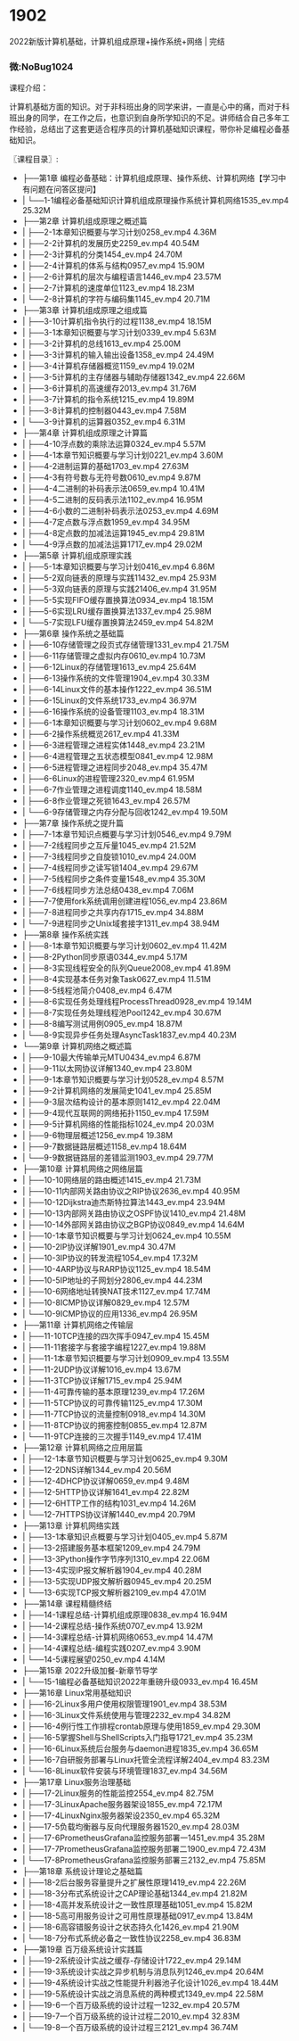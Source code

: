 # 1902
2022新版计算机基础，计算机组成原理+操作系统+网络 | 完结
### 微:NoBug1024 


课程介绍：

计算机基础方面的知识。对于非科班出身的同学来讲，一直是心中的痛，而对于科班出身的同学，在工作之后，也意识到自身所学知识的不足。讲师结合自己多年工作经验，总结出了这套更适合程序员的计算机基础知识课程，带你补足编程必备基础知识。

〖课程目录〗:

- ├──第1章 编程必备基础：计算机组成原理、操作系统、计算机网络【学习中有问题在问答区提问】  
- |   └──1-1编程必备基础知识计算机组成原理操作系统计算机网络1535_ev.mp4  25.32M
- ├──第2章 计算机组成原理之概述篇  
- |   ├──2-1本章知识概要与学习计划0258_ev.mp4  4.36M
- |   ├──2-2计算机的发展历史2259_ev.mp4  40.54M
- |   ├──2-3计算机的分类1454_ev.mp4  24.70M
- |   ├──2-4计算机的体系与结构0957_ev.mp4  15.90M
- |   ├──2-6计算机的层次与编程语言1446_ev.mp4  23.57M
- |   ├──2-7计算机的速度单位1123_ev.mp4  18.23M
- |   └──2-8计算机的字符与编码集1145_ev.mp4  20.71M
- ├──第3章 计算机组成原理之组成篇  
- |   ├──3-10计算机指令执行的过程1138_ev.mp4  18.15M
- |   ├──3-1本章知识概要与学习计划0339_ev.mp4  5.63M
- |   ├──3-2计算机的总线1613_ev.mp4  25.00M
- |   ├──3-3计算机的输入输出设备1358_ev.mp4  24.49M
- |   ├──3-4计算机存储器概览1159_ev.mp4  19.02M
- |   ├──3-5计算机的主存储器与辅助存储器1342_ev.mp4  22.66M
- |   ├──3-6计算机的高速缓存2013_ev.mp4  31.76M
- |   ├──3-7计算机的指令系统1215_ev.mp4  19.89M
- |   ├──3-8计算机的控制器0443_ev.mp4  7.58M
- |   └──3-9计算机的运算器0352_ev.mp4  6.31M
- ├──第4章 计算机组成原理之计算篇  
- |   ├──4-10浮点数的乘除法运算0324_ev.mp4  5.57M
- |   ├──4-1本章节知识概要与学习计划0221_ev.mp4  3.60M
- |   ├──4-2进制运算的基础1703_ev.mp4  27.63M
- |   ├──4-3有符号数与无符号数0610_ev.mp4  9.87M
- |   ├──4-4二进制的补码表示法0659_ev.mp4  10.41M
- |   ├──4-5二进制的反码表示法1102_ev.mp4  16.95M
- |   ├──4-6小数的二进制补码表示法0253_ev.mp4  4.69M
- |   ├──4-7定点数与浮点数1959_ev.mp4  34.95M
- |   ├──4-8定点数的加减法运算1945_ev.mp4  29.81M
- |   └──4-9浮点数的加减法运算1717_ev.mp4  29.02M
- ├──第5章 计算机组成原理实践  
- |   ├──5-1本章知识概要与学习计划0416_ev.mp4  6.86M
- |   ├──5-2双向链表的原理与实践11432_ev.mp4  25.93M
- |   ├──5-3双向链表的原理与实践21406_ev.mp4  31.95M
- |   ├──5-5实现FIFO缓存置换算法0934_ev.mp4  18.15M
- |   ├──5-6实现LRU缓存置换算法1337_ev.mp4  25.98M
- |   └──5-7实现LFU缓存置换算法2459_ev.mp4  54.82M
- ├──第6章 操作系统之基础篇  
- |   ├──6-10存储管理之段页式存储管理1331_ev.mp4  21.75M
- |   ├──6-11存储管理之虚拟内存0610_ev.mp4  10.73M
- |   ├──6-12Linux的存储管理1613_ev.mp4  25.64M
- |   ├──6-13操作系统的文件管理1904_ev.mp4  30.33M
- |   ├──6-14Linux文件的基本操作1222_ev.mp4  36.51M
- |   ├──6-15Linux的文件系统1733_ev.mp4  36.97M
- |   ├──6-16操作系统的设备管理1103_ev.mp4  18.31M
- |   ├──6-1本章知识概要与学习计划0602_ev.mp4  9.68M
- |   ├──6-2操作系统概览2617_ev.mp4  41.33M
- |   ├──6-3进程管理之进程实体1448_ev.mp4  23.21M
- |   ├──6-4进程管理之五状态模型0841_ev.mp4  12.98M
- |   ├──6-5进程管理之进程同步2048_ev.mp4  35.47M
- |   ├──6-6Linux的进程管理2320_ev.mp4  61.95M
- |   ├──6-7作业管理之进程调度1140_ev.mp4  18.58M
- |   ├──6-8作业管理之死锁1643_ev.mp4  26.57M
- |   └──6-9存储管理之内存分配与回收1242_ev.mp4  19.50M
- ├──第7章 操作系统之提升篇  
- |   ├──7-1本章节知识点概要与学习计划0546_ev.mp4  9.79M
- |   ├──7-2线程同步之互斥量1045_ev.mp4  21.52M
- |   ├──7-3线程同步之自旋锁1010_ev.mp4  24.00M
- |   ├──7-4线程同步之读写锁1404_ev.mp4  29.67M
- |   ├──7-5线程同步之条件变量1548_ev.mp4  35.30M
- |   ├──7-6线程同步方法总结0438_ev.mp4  7.06M
- |   ├──7-7使用fork系统调用创建进程1056_ev.mp4  23.86M
- |   ├──7-8进程同步之共享内存1715_ev.mp4  34.88M
- |   └──7-9进程同步之Unix域套接字1311_ev.mp4  38.94M
- ├──第8章 操作系统实践  
- |   ├──8-1本章节知识概要与学习计划0602_ev.mp4  11.42M
- |   ├──8-2Python同步原语0344_ev.mp4  5.17M
- |   ├──8-3实现线程安全的队列Queue2008_ev.mp4  41.89M
- |   ├──8-4实现基本任务对象Task0627_ev.mp4  11.51M
- |   ├──8-5线程池简介0408_ev.mp4  6.47M
- |   ├──8-6实现任务处理线程ProcessThread0928_ev.mp4  19.14M
- |   ├──8-7实现任务处理线程池Pool1242_ev.mp4  30.67M
- |   ├──8-8编写测试用例0905_ev.mp4  18.87M
- |   └──8-9实现异步任务处理AsyncTask1837_ev.mp4  40.23M
- └──第9章 计算机网络之概述篇  
- |   ├──9-10最大传输单元MTU0434_ev.mp4  6.87M
- |   ├──9-11以太网协议详解1340_ev.mp4  23.80M
- |   ├──9-1本章节知识概要与学习计划0528_ev.mp4  8.57M
- |   ├──9-2计算机网络的发展简史1041_ev.mp4  25.85M
- |   ├──9-3层次结构设计的基本原则1412_ev.mp4  22.04M
- |   ├──9-4现代互联网的网络拓扑1150_ev.mp4  17.59M
- |   ├──9-5计算机网络的性能指标1024_ev.mp4  20.03M
- |   ├──9-6物理层概述1256_ev.mp4  19.38M
- |   ├──9-7数据链路层概述1158_ev.mp4  18.64M
- |   └──9-9数据链路层的差错监测1903_ev.mp4  29.77M
- ├──第10章 计算机网络之网络层篇  
- |   ├──10-10网络层的路由概述1415_ev.mp4  21.73M
- |   ├──10-11内部网关路由协议之RIP协议2636_ev.mp4  40.95M
- |   ├──10-12Dijkstra迪杰斯特拉算法1443_ev.mp4  23.94M
- |   ├──10-13内部网关路由协议之OSPF协议1410_ev.mp4  21.48M
- |   ├──10-14外部网关路由协议之BGP协议0849_ev.mp4  14.64M
- |   ├──10-1本章节知识概要与学习计划0624_ev.mp4  10.55M
- |   ├──10-2IP协议详解1901_ev.mp4  30.47M
- |   ├──10-3IP协议的转发流程1054_ev.mp4  17.32M
- |   ├──10-4ARP协议与RARP协议1125_ev.mp4  18.54M
- |   ├──10-5IP地址的子网划分2806_ev.mp4  44.23M
- |   ├──10-6网络地址转换NAT技术1127_ev.mp4  17.74M
- |   ├──10-8ICMP协议详解0829_ev.mp4  12.57M
- |   └──10-9ICMP协议的应用1336_ev.mp4  26.95M
- ├──第11章 计算机网络之传输层  
- |   ├──11-10TCP连接的四次挥手0947_ev.mp4  15.45M
- |   ├──11-11套接字与套接字编程1227_ev.mp4  19.88M
- |   ├──11-1本章节知识概要与学习计划0909_ev.mp4  13.55M
- |   ├──11-2UDP协议详解1016_ev.mp4  13.67M
- |   ├──11-3TCP协议详解1715_ev.mp4  25.94M
- |   ├──11-4可靠传输的基本原理1239_ev.mp4  17.26M
- |   ├──11-5TCP协议的可靠传输1125_ev.mp4  17.30M
- |   ├──11-7TCP协议的流量控制0918_ev.mp4  14.30M
- |   ├──11-8TCP协议的拥塞控制0855_ev.mp4  12.87M
- |   └──11-9TCP连接的三次握手1149_ev.mp4  17.41M
- ├──第12章 计算机网络之应用层篇  
- |   ├──12-1本章节知识概要与学习计划0625_ev.mp4  9.30M
- |   ├──12-2DNS详解1344_ev.mp4  20.56M
- |   ├──12-4DHCP协议详解0659_ev.mp4  9.48M
- |   ├──12-5HTTP协议详解1641_ev.mp4  22.82M
- |   ├──12-6HTTP工作的结构1031_ev.mp4  14.26M
- |   └──12-7HTTPS协议详解1440_ev.mp4  20.79M
- ├──第13章 计算机网络实践  
- |   ├──13-1本章知识点概要与学习计划0405_ev.mp4  5.87M
- |   ├──13-2搭建服务基本框架1209_ev.mp4  24.79M
- |   ├──13-3Python操作字节序列1310_ev.mp4  22.06M
- |   ├──13-4实现IP报文解析器1904_ev.mp4  40.28M
- |   ├──13-5实现UDP报文解析器0945_ev.mp4  20.25M
- |   └──13-6实现TCP报文解析器2109_ev.mp4  47.01M
- ├──第14章 课程精髓终结  
- |   ├──14-1课程总结-计算机组成原理0838_ev.mp4  16.94M
- |   ├──14-2课程总结-操作系统0707_ev.mp4  13.92M
- |   ├──14-3课程总结-计算机网络0653_ev.mp4  14.47M
- |   ├──14-4课程总结-编程实践0207_ev.mp4  3.90M
- |   └──14-5课程展望0250_ev.mp4  4.14M
- ├──第15章 2022升级加餐-新章节导学  
- |   └──15-1编程必备基础知识2022年重磅升级0933_ev.mp4  16.45M
- ├──第16章 Linux常用基础知识  
- |   ├──16-2Linux多用户使用权限管理1901_ev.mp4  38.53M
- |   ├──16-3Linux文件系统使用与管理2232_ev.mp4  34.82M
- |   ├──16-4例行性工作排程crontab原理与使用1859_ev.mp4  29.30M
- |   ├──16-5掌握Shell与ShellScripts入门指导1721_ev.mp4  35.23M
- |   ├──16-6Linux系统后台服务与daemon进程1835_ev.mp4  36.65M
- |   ├──16-7自研服务部署与Linux托管全流程详解2404_ev.mp4  83.23M
- |   └──16-8Linux软件安装与环境管理1837_ev.mp4  34.56M
- ├──第17章 Linux服务治理基础  
- |   ├──17-2Linux服务的性能监控2554_ev.mp4  82.75M
- |   ├──17-3LinuxApache服务器架设1855_ev.mp4  72.17M
- |   ├──17-4LinuxNginx服务器架设2350_ev.mp4  65.32M
- |   ├──17-5负载均衡器与反向代理服务器1520_ev.mp4  28.03M
- |   ├──17-6PrometheusGrafana监控服务部署一1451_ev.mp4  35.28M
- |   ├──17-7PrometheusGrafana监控服务部署二1900_ev.mp4  72.43M
- |   └──17-8PrometheusGrafana监控服务部署三2132_ev.mp4  75.85M
- ├──第18章 系统设计理论之基础篇  
- |   ├──18-2后台服务容量提升之扩展性原理1419_ev.mp4  22.26M
- |   ├──18-3分布式系统设计之CAP理论基础1344_ev.mp4  21.82M
- |   ├──18-4高并发系统设计之一致性原理基础1051_ev.mp4  15.82M
- |   ├──18-5高可用服务设计之可用性原理基础0917_ev.mp4  13.84M
- |   ├──18-6高容错服务设计之状态持久化1426_ev.mp4  21.90M
- |   └──18-7分布式系统必备之一致性协议2258_ev.mp4  36.83M
- ├──第19章 百万级系统设计实践篇  
- |   ├──19-2系统设计实战之缓存-存储设计1722_ev.mp4  29.14M
- |   ├──19-3系统设计实战之异步机制与消息队列1246_ev.mp4  20.64M
- |   ├──19-4系统设计实战之性能提升利器池子化设计1026_ev.mp4  18.44M
- |   ├──19-5系统设计实战之消息系统的两种模式1349_ev.mp4  22.58M
- |   ├──19-6一个百万级系统的设计过程一1232_ev.mp4  20.57M
- |   ├──19-7一个百万级系统的设计过程二2010_ev.mp4  32.83M
- |   └──19-8一个百万级系统的设计过程三2121_ev.mp4  36.74M
